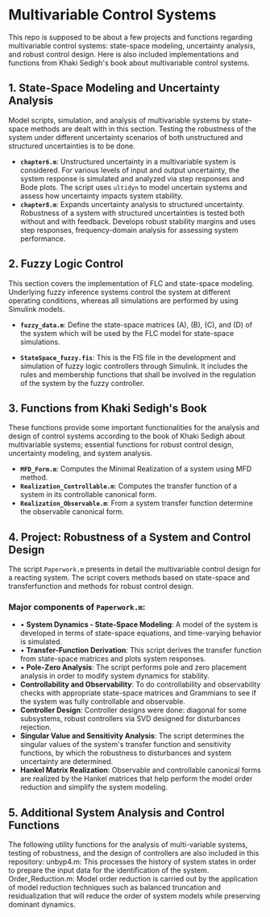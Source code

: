 # Multivariable Control Systems
This repo is supposed to be about a few projects and functions regarding multivariable control systems: state-space modeling, uncertainty analysis, and robust control design. Here is also included implementations and functions from Khaki Sedigh's book about multivariable control systems.

## 1. State-Space Modeling and Uncertainty Analysis
Model scripts, simulation, and analysis of multivariable systems by state-space methods are dealt with in this section. Testing the robustness of the system under different uncertainty scenarios of both unstructured and structured uncertainties is to be done.

- **`chapter6.m`**: Unstructured uncertainty in a multivariable system is considered. For various levels of input and output uncertainty, the system response is simulated and analyzed via step responses and Bode plots. The script uses `ultidyn` to model uncertain systems and assess how uncertainty impacts system stability.
- **`chapter8.m`**: Expands uncertainty analysis to structured uncertainty. Robustness of a system with structured uncertainties is tested both without and with feedback. Develops robust stability margins and uses step responses, frequency-domain analysis for assessing system performance.

## 2. Fuzzy Logic Control
This section covers the implementation of FLC and state-space modeling. Underlying fuzzy inference systems control the system at different operating conditions, whereas all simulations are performed by using Simulink models.

- **`fuzzy_data.m`**: Define the state-space matrices (A), (B), (C), and (D) of the system which will be used by the FLC model for state-space simulations.

- **`StateSpace_fuzzy.fis`**: This is the FIS file in the development and simulation of fuzzy logic controllers through Simulink. It includes the rules and membership functions that shall be involved in the regulation of the system by the fuzzy controller.

## 3. Functions from Khaki Sedigh's Book
These functions provide some important functionalities for the analysis and design of control systems according to the book of Khaki Sedigh about multivariable systems; essential functions for robust control design, uncertainty modeling, and system analysis.

- **`MFD_Form.m`**: Computes the Minimal Realization of a system using MFD method.
- **`Realization_Controllable.m`**: Com­putes the transfer function of a system in its controllable canonical form.
- **`Realization_Observable.m`**: From a system transfer function determine the observable canonical form.

## 4. Project: Robustness of a System and Control Design
The script `Paperwork.m` presents in detail the multivariable control design for a reacting system. The script covers methods based on state-space and transferfunction and methods for robust control design.

### Major components of `Paperwork.m`:
- • **System Dynamics - State-Space Modeling**: A model of the system is developed in terms of state-space equations, and time-varying behavior is simulated.
- • **Transfer-Function Derivation**: This script derives the transfer function from state-space matrices and plots system responses.
- • **Pole-Zero Analysis**: The script performs pole and zero placement analysis in order to modify system dynamics for stability.
- **Controllability and Observability**: To do controllability and observability checks with appropriate state-space matrices and Grammians to see if the system was fully controllable and observable.
- **Controller Design**: Controller designs were done: diagonal for some subsystems, robust controllers via SVD designed for disturbances rejection.
- **Singular Value and Sensitivity Analysis**: The script determines the singular values of the system's transfer function and sensitivity functions, by which the robustness to disturbances and system uncertainty are determined.
- **Hankel Matrix Realization**: Observable and controllable canonical forms are realized by the Hankel matrices that help perform the model order reduction and simplify the system modeling.

## 5. Additional System Analysis and Control Functions
The following utility functions for the analysis of multi-variable systems, testing of robustness, and the design of controllers are also included in this repository: unbyp4.m: This processes the history of system states in order to prepare the input data for the identification of the system. Order_Reduction.m: Model order reduction is carried out by the application of model reduction techniques such as balanced truncation and residualization that will reduce the order of system models while preserving dominant dynamics.
